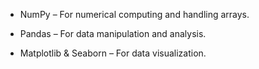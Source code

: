 * NumPy – For numerical computing and handling arrays.

* Pandas – For data manipulation and analysis.

* Matplotlib & Seaborn – For data visualization.
